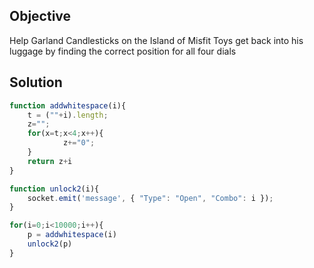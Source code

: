 ## Objective
Help Garland Candlesticks on the Island of Misfit Toys get back into his luggage by finding the correct position for all four dials

## Solution
```Javascript
function addwhitespace(i){
	t = (""+i).length;
	z="";
	for(x=t;x<4;x++){
    		z+="0";
	}
	return z+i
}

function unlock2(i){
	socket.emit('message', { "Type": "Open", "Combo": i });
}

for(i=0;i<10000;i++){
	p = addwhitespace(i)
	unlock2(p)
}
```
